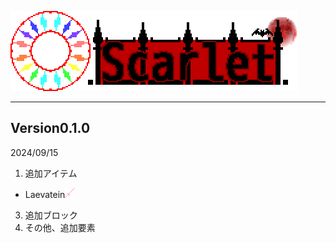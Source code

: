 ![Scarlet Logo](/IMG/Scarlet%20Logo.png)
___  
## Version0.1.0
2024/09/15
1. 追加アイテム
- Laevatein<img src="/IMG/laevatein-1.0.2.png" height="16px">
3. 追加ブロック
4. その他、追加要素

